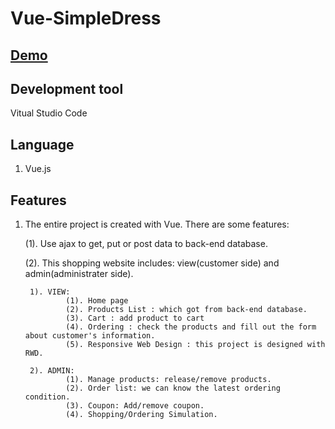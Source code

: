 # Vue-SimpleDress

## [Demo](https://johnnyli326.github.io/Vue-SimpleDress/dist/#/Home)

## Development tool
Vitual Studio Code

## Language
1. Vue.js

## Features
1. The entire project is created with Vue.  There are some features:

    (1). Use ajax to get, put or post data to back-end database.
    
    (2). This shopping website includes: view(customer side) and admin(administrater side).
    
        1). VIEW: 
                (1). Home page
                (2). Products List : which got from back-end database.
                (3). Cart : add product to cart
                (4). Ordering : check the products and fill out the form about customer's information.
                (5). Responsive Web Design : this project is designed with RWD.
                
        2). ADMIN:
                (1). Manage products: release/remove products.
                (2). Order list: we can know the latest ordering condition.
                (3). Coupon: Add/remove coupon.
                (4). Shopping/Ordering Simulation.
                
